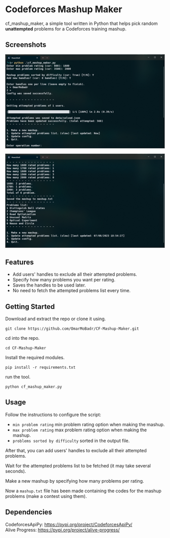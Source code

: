 # Codeforces Mashup Maker

cf_mashup_maker, a simple tool written in Python that helps pick random **unattempted** problems for a Codeforces training mashup.

## Screenshots

![Config](screenshots/1.png)

![Mashup](screenshots/2.png)

## Features

- Add users' handles to exclude all their attempted problems.
- Specify how many problems you want per rating.
- Saves the handles to be used later.
- No need to fetch the attempted problems list every time.

## Getting Started

Download and extract the repo or clone it using.

```
git clone https://github.com/OmarMoBadr/CF-Mashup-Maker.git
```

cd into the repo.

```
cd CF-Mashup-Maker
```

Install the required modules.

```
pip install -r requirements.txt
```

run the tool.

```
python cf_mashup_maker.py
```

## Usage

Follow the instructions to configure the script:

- `min problem rating` min problem rating option when making the mashup.
- `max problem rating` max problem rating option when making the mashup.
- `problems sorted by difficulty` sorted in the output file.

After that, you can add users' handles to exclude all their attempted problems.

Wait for the attempted problems list to be fetched (it may take several seconds).

Make a new mashup by specifying how many problems per rating.

Now a `mashup.txt` file has been made containing the codes for the mashup problems (make a contest using them).

## Dependencies

CodeforcesApiPy: https://pypi.org/project/CodeforcesApiPy/ <br />
Alive Progress: https://pypi.org/project/alive-progress/ <br />
